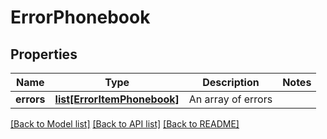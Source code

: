 # ErrorPhonebook

## Properties
Name | Type | Description | Notes
------------ | ------------- | ------------- | -------------
**errors** | [**list[ErrorItemPhonebook]**](ErrorItemPhonebook.md) | An array of errors | 

[[Back to Model list]](../README.md#documentation-for-models) [[Back to API list]](../README.md#documentation-for-api-endpoints) [[Back to README]](../README.md)


